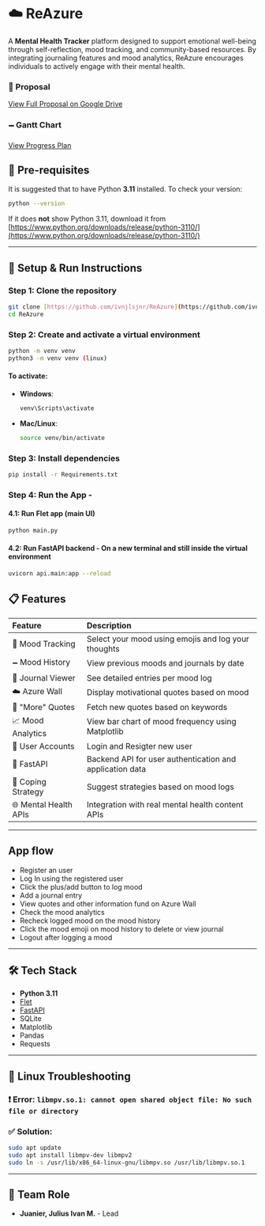 
# ☁️ ReAzure

A **Mental Health Tracker** platform designed to support emotional well-being through self-reflection, mood tracking, and community-based resources. By integrating journaling features and mood analytics, ReAzure encourages individuals to actively engage with their mental health.


### 📌 Proposal

[View Full Proposal on Google Drive](https://drive.google.com/file/d/1AcfpSmkxHPtAycWrDmN0ioSYhyqiX5Qr/view?usp=drive_link)

### 🗕️ Gantt Chart

[View Progress Plan](https://docs.google.com/spreadsheets/d/1ijYl5Bpg2EKnJSlfxpNOBIK7D4_sALDX6/edit?usp=sharing&ouid=114568529811023043094&rtpof=true&sd=true)


## 🔧 Pre-requisites

It is suggested that to have Python **3.11** installed.
To check your version:
```bash
python --version
````

If it does **not** show Python 3.11, download it from [https://www.python.org/downloads/release/python-3110/](https://www.python.org/downloads/release/python-3110/)

-----

## 🚀 Setup & Run Instructions

### Step 1: Clone the repository

```bash
git clone [https://github.com/ivnjlsjnr/ReAzure](https://github.com/ivnjlsjnr/ReAzure)
cd ReAzure
```

### Step 2: Create and activate a virtual environment

```bash
python -m venv venv
python3 -m venv venv (linux)
```

#### To activate:

  * **Windows**:

    ```bash
    venv\Scripts\activate
    ```

  * **Mac/Linux**:

    ```bash
    source venv/bin/activate
    ```

### Step 3: Install dependencies

```bash
pip install -r Requirements.txt
```

### Step 4: Run the App -

#### 4.1: Run Flet app (main UI)

```bash
python main.py
```

#### 4.2: Run FastAPI backend  - On a new terminal and still inside the virtual environment

```bash
uvicorn api.main:app --reload
```

## 📋 Features

| Feature                   | Description                                         |
| :------------------------ | :-------------------------------------------------- |
| 🧠 Mood Tracking         | Select your mood using emojis and log your thoughts |
| 🗕️ Mood History           | View previous moods and journals by date            |
| 📘 Journal Viewer         | See detailed entries per mood log               |
| ☁️ Azure Wall             | Display motivational quotes based on mood          |
| 🔄 "More" Quotes          | Fetch new quotes based on keywords                  |
| 📈 Mood Analytics         | View bar chart of mood frequency using Matplotlib   |
| 👤 User Accounts          | Login and Resigter new user  |
| 🚀 FastAPI                 | Backend API for user authentication and application data             |
| 🧠 Coping Strategy      | Suggest strategies based on mood logs              |
| 🌐 Mental Health APIs | Integration with real mental health content APIs   |

-----
## App flow

  * Register an user
  * Log In using the registered user
  * Click the plus/add button to log mood
  * Add a journal entry
  * View quotes and other information fund on Azure Wall
  * Check the mood analytics
  * Recheck logged mood on the mood history
  * Click the mood emoji on mood history to delete or view journal
  * Logout after logging a mood

-----
## 🛠 Tech Stack

  * **Python 3.11**
  * [Flet](https://flet.dev/)
  * [FastAPI](https://fastapi.tiangolo.com/)
  * SQLite
  * Matplotlib
  * Pandas
  * Requests

-----

## 🐧 Linux Troubleshooting

### ❗ Error: `libmpv.so.1: cannot open shared object file: No such file or directory`

### ✅ Solution:

```bash
sudo apt update
sudo apt install libmpv-dev libmpv2
sudo ln -s /usr/lib/x86_64-linux-gnu/libmpv.so /usr/lib/libmpv.so.1
```

-----

## 👥 Team Role

  * **Juanier, Julius Ivan M.** - Lead

<!-- end list -->

```
```
